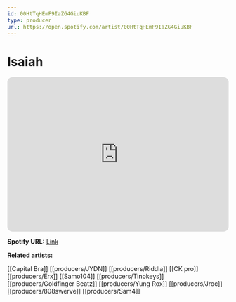 ```yaml
---
id: 00HtTqHEmF9IaZG4GiuKBF
type: producer
url: https://open.spotify.com/artist/00HtTqHEmF9IaZG4GiuKBF
---
```

# Isaiah

<iframe style="border-radius:12px" src="https://open.spotify.com/embed/artist/00HtTqHEmF9IaZG4GiuKBF" width="100%" height="352" frameBorder="0" allowfullscreen="" allow="autoplay; clipboard-write; encrypted-media; fullscreen; picture-in-picture" loading="lazy"></iframe>

**Spotify URL:** [Link](https://open.spotify.com/artist/00HtTqHEmF9IaZG4GiuKBF)

**Related artists:**

[[Capital Bra]]
[[producers/JYDN]]
[[producers/Riddla]]
[[CK pro]]
[[producers/Erx]]
[[Samo104]]
[[producers/Tinokeys]]
[[producers/Goldfinger Beatz]]
[[producers/Yung Rox]]
[[producers/Jroc]]
[[producers/808swerve]]
[[producers/Sam4]]
